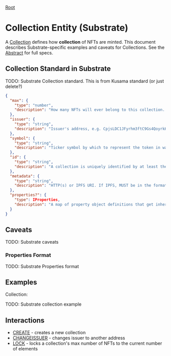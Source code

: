 [Root](../)

# Collection Entity (Substrate)

A [Collection](../../abstract/entities/collection.md) defines how **collection** of NFTs are minted.  This document describes Substrate-specific examples and caveats for Collections.  See the [Abstract](../../abstract/entities/collection.md) for full specs.

## Collection Standard in Substrate

TODO: Substrate Collection standard.  This is from Kusama standard (or just delete?)
```json
{
  "max": {
    "type": "number",
    "description": "How many NFTs will ever belong to this collection. 0 for infinite."
  },
  "issuer": {
    "type": "string",
    "description": "Issuer's address, e.g. CpjsLDC1JFyrhm3ftC9Gs4QoyrkHKhZKtK7YqGTRFtTafgp. Can be address different from minter to assign ownership to other entity on creation."
  },
  "symbol": {
    "type": "string",
    "description": "Ticker symbol by which to represent the token in wallets and UIs, e.g. ZOMB"
  },
  "id": {
    "type": "string",
    "description": "A collection is uniquely identified by at least the first four and last four bytes of the original issuer's pubkey, combined with the symbol through a dash `-`. This prevents anyone but the issuer from reusing the symbol, and prevents trading of fake NFTs with the same symbol. Example ID: 0aff6865bed3a66b-ZOMB."
  },
  "metadata": {
    "type": "string",
    "description": "HTTP(s) or IPFS URI. If IPFS, MUST be in the format of ipfs://ipfs/HASH"
  },
  "properties?": {
    "type": IProperties,
    "description": "A map of property object definitions that get inherited by every NFT in this collection"
  }
}
```

## Caveats

TODO: Substrate caveats


### Properties Format

TODO: Substrate Properties format

## Examples

Collection:

TODO: Substrate collection example

## Interactions

- [CREATE](../interactions/create.md) - creates a new collection
- [CHANGEISSUER](../interactions/changeissuer.md) - changes issuer to another address
- [LOCK](../interactions/lock.md) - locks a collection's max number of NFTs to the current number of
  elements
